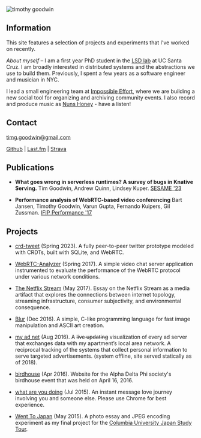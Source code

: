 ![timothy goodwin](/images/timothy_goodwin-3-2.jpg)
## Information
This site features a selection of projects and experiments that I’ve worked on recently.

_About myself_ – I am a first year PhD student in the [LSD lab](https://lsd.ucsc.edu) at UC Santa Cruz. I am broadly interested in distributed systems and the abstractions we use to build them. Previously, I spent a few years as a software engineer and musician in NYC.

I lead a small engineering team at [Impossible Effort](https://impossible-effort.com), where we are building a new social tool for organizing and archiving community events. I also record and produce music as [Nuns Honey](https://nunshoney.bandcamp.com) - have a listen!

## Contact
timg.goodwin@gmail.com

[Github](https://github.com/tgoodwin) | [Last.fm](https://www.strava.com/athletes/43726571) | [Strava](https://www.strava.com/athletes/43726571)

## Publications
- **What goes wrong in serverless runtimes? A survey of bugs in Knative Serving.**
Tim Goodwin, Andrew Quinn, Lindsey Kuper.
[SESAME '23](https://sesame23.github.io)

- **Performance analysis of WebRTC-based video conferencing**
Bart Jansen, Timothy Goodwin, Varun Gupta, Fernando Kuipers, Gil Zussman.
[IFIP Performance '17](https://dl.acm.org/toc/sigmetrics/2018/45/3)

## Projects
- [crd-tweet](https://github.com/tgoodwin/crd-tweet) (Spring 2023). A fully peer-to-peer twitter prototype modeled with CRDTs, built with SQLite, and WebRTC.

- [WebRTC-Analyzer](https://github.com/tgoodwin/webRTC-analyzer) (Spring 2017). A simple video chat server application instrumented to evaluate the performance of the WebRTC protocol under various network conditions.

- [The Netflix Stream](https://discrete.events/netflix-model) (May 2017). Essay on the Netflix Stream as a media artifact that explores the connections between internet topology, streaming infrastructure, consumer subjectivity, and environmental consequence.

- [Blur](https://github.com/dextercallender/blur) (Dec 2016). A simple, C-like programming language for fast image manipulation and ASCII art creation.

- [my ad net](https://my-ad-net.appspot.com/) (Aug 2016). A ~~live updating~~ visualization of every ad server that exchanges data with my apartment’s local area network. A reciprocal tracking of the systems that collect personal information to serve targeted advertisements. (system offline, site served statically as of 2018).

- [birdhouse](https://discrete.events/birdhouse/) (Apr 2016). Website for the Alpha Delta Phi society's birdhouse event that was held on April 16, 2016.

- [what are you doing](http://tgoodwin.github.io/what-are-you-doing) (Jul 2015). An instant message love journey involving you and someone else. Please use Chrome for best experience.

- [Went To Japan](http://tgoodwin.github.io/went-to-japan) (May 2015). A photo essay and JPEG encoding experiment as my final project for the [Columbia University Japan Study Tour](https://www.college.columbia.edu/news/columbia-university-japan-study-tour-announced).
